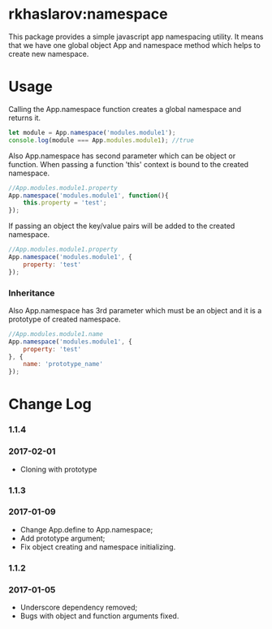 rkhaslarov:namespace
=================

This package provides a simple javascript app namespacing utility.
It means that we have one global object App and namespace method which helps to create new namespace.

# Usage
Calling the App.namespace function creates a global namespace and returns it.
```js
let module = App.namespace('modules.module1');
console.log(module === App.modules.module1); //true
```
Also App.namespace has second parameter which can be object or function. 
When passing a function 'this' context is bound to the created namespace. 
```js
//App.modules.module1.property 
App.namespace('modules.module1', function(){
	this.property = 'test';
}); 
```
If passing an object the key/value pairs will be added to the created namespace.
```js
//App.modules.module1.property 
App.namespace('modules.module1', {
	property: 'test'
}); 
```
### Inheritance

Also App.namespace has 3rd parameter which must be an object and it is a prototype of created namespace. 
```js
//App.modules.module1.name 
App.namespace('modules.module1', {
	property: 'test'
}, {
	name: 'prototype_name'
}); 
```

# Change Log

### 1.1.4
### 2017-02-01
- Cloning with prototype

### 1.1.3
### 2017-01-09
- Change App.define to App.namespace;
- Add prototype argument;
- Fix object creating and namespace initializing.

### 1.1.2
### 2017-01-05
- Underscore dependency removed;
- Bugs with object and function arguments fixed.